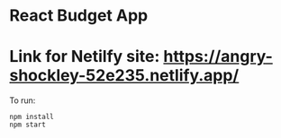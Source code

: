 # React Budget App


# Link for Netilfy site: https://angry-shockley-52e235.netlify.app/
To run:

```
npm install 
npm start 
```